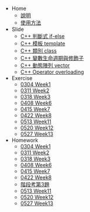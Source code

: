 <!-- docs/_sidebar.md -->

* Home
    * [說明](home.md)
    * [使用方法](tutorial.md)
* Slide
    * [C++ 判斷式 if-else](slide/if_else.md)
    * [C++ 模板 template](slide/template.md)
    * [C++ 類別 class](slide/class.md)
    * [C++ 變數生命週期與修飾子](slide/var_and_modifier.md)
    * [C++ 動態陣列 vector](slide/vector.md)
    * [C++ Operator overloading](slide/operator_overloading.md)
* Exercise
    * [0304 Week1](exercise/w1.md)
    * [0311 Week2](exercise/w2.md)
    * [0318 Week3](exercise/w3.md)
    * [0408 Week6](exercise/w6.md)
    * [0415 Week7](exercise/w7.md)
    * [0422 Week8](exercise/w8.md)
    * [0513 Week11](exercise/w11.md)
    * [0520 Week12](exercise/w12.md)
    * [0527 Week13](exercise/w13.md)
* Homework
    * [0304 Week1](homework/w1.md)
    * [0311 Week2](homework/w2.md)
    * [0318 Week3](homework/w3.md)
    * [0408 Week6](homework/w6.md)
    * [0415 Week7](homework/w7.md)
    * [0422 Week8](homework/w8.md)
    * [階段考第3題](homework/2023-C-1st-exam-pC.md)
    * [0513 Week11](homework/w11.md)
    * [0520 Week12](homework/w12.md)
    * [0527 Week13](homework/w13.md)


        
